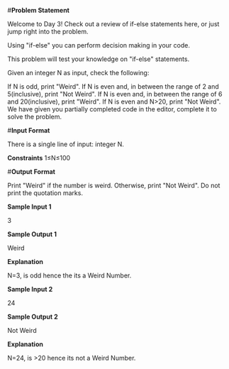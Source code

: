 #**Problem Statement**

Welcome to Day 3! Check out a review of if-else statements here, or just jump right into the problem.

Using "if-else" you can perform decision making in your code. 

This problem will test your knowledge on "if-else" statements.

Given an integer N as input, check the following:

If N is odd, print "Weird".
If N is even and, in between the range of 2 and 5(inclusive), print "Not Weird".
If N is even and, in between the range of 6 and 20(inclusive), print "Weird".
If N is even and N>20, print "Not Weird".
We have given you partially completed code in the editor, complete it to solve the problem.

#**Input Format**

There is a single line of input: integer N.

**Constraints**
1≤N≤100

#**Output Format**

Print "Weird" if the number is weird. Otherwise, print "Not Weird". Do not print the quotation marks.

**Sample Input 1**

3

**Sample Output 1**

Weird

**Explanation** 

N=3, is odd hence the its a Weird Number.

**Sample Input 2**

24

**Sample Output 2**

Not Weird

**Explanation**

N=24, is >20 hence its not a Weird Number.